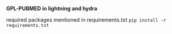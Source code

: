 **GPL-PUBMED in lightning and hydra**

required packages mentioned in requirements.txt 
``pip install -r requirements.txt``
